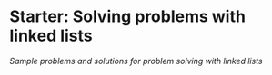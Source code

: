 # Starter: Solving problems with linked lists

_Sample problems and solutions for problem solving with linked lists_
